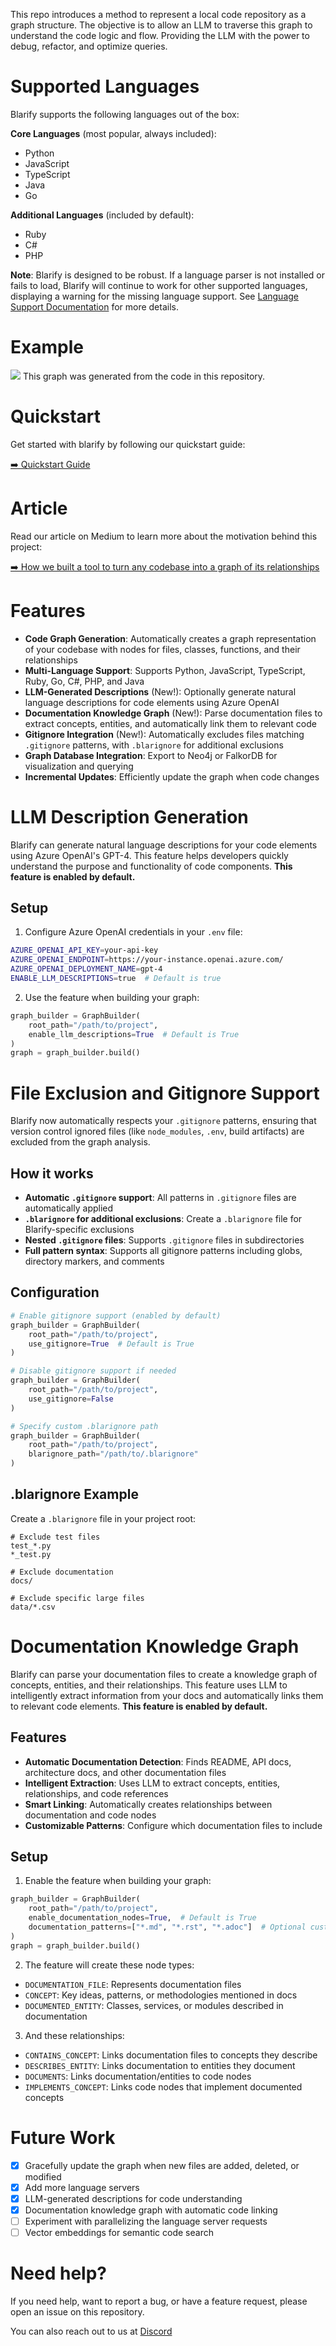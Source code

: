 This repo introduces a method to represent a local code repository as a graph structure. The objective is to allow an LLM to traverse this graph to understand the code logic and flow. Providing the LLM with the power to debug, refactor, and optimize queries.

# Supported Languages

Blarify supports the following languages out of the box:

**Core Languages** (most popular, always included):
- Python
- JavaScript
- TypeScript
- Java
- Go

**Additional Languages** (included by default):
- Ruby
- C#
- PHP

**Note**: Blarify is designed to be robust. If a language parser is not installed or fails to load, Blarify will continue to work for other supported languages, displaying a warning for the missing language support. See [Language Support Documentation](blarify/LANGUAGE_SUPPORT.md) for more details.

# Example

<img src="https://raw.githubusercontent.com/blarApp/blarify/refs/heads/main/docs/visualisation.png"></img>
This graph was generated from the code in this repository.

# Quickstart

Get started with blarify by following our quickstart guide:

[➡️ Quickstart Guide](https://github.com/blarApp/blarify/blob/main/docs/quickstart.md)

# Article

Read our article on Medium to learn more about the motivation behind this project:

[➡️ How we built a tool to turn any codebase into a graph of its relationships](https://medium.com/@v4rgas/how-we-built-a-tool-to-turn-any-code-base-into-a-graph-of-its-relationships-23c7bd130f13)

# Features

- **Code Graph Generation**: Automatically creates a graph representation of your codebase with nodes for files, classes, functions, and their relationships
- **Multi-Language Support**: Supports Python, JavaScript, TypeScript, Ruby, Go, C#, PHP, and Java
- **LLM-Generated Descriptions** (New!): Optionally generate natural language descriptions for code elements using Azure OpenAI
- **Documentation Knowledge Graph** (New!): Parse documentation files to extract concepts, entities, and automatically link them to relevant code
- **Gitignore Integration** (New!): Automatically excludes files matching `.gitignore` patterns, with `.blarignore` for additional exclusions
- **Graph Database Integration**: Export to Neo4j or FalkorDB for visualization and querying
- **Incremental Updates**: Efficiently update the graph when code changes

# LLM Description Generation

Blarify can generate natural language descriptions for your code elements using Azure OpenAI's GPT-4. This feature helps developers quickly understand the purpose and functionality of code components. **This feature is enabled by default.**

## Setup

1. Configure Azure OpenAI credentials in your `.env` file:
```bash
AZURE_OPENAI_API_KEY=your-api-key
AZURE_OPENAI_ENDPOINT=https://your-instance.openai.azure.com/
AZURE_OPENAI_DEPLOYMENT_NAME=gpt-4
ENABLE_LLM_DESCRIPTIONS=true  # Default is true
```

2. Use the feature when building your graph:
```python
graph_builder = GraphBuilder(
    root_path="/path/to/project",
    enable_llm_descriptions=True  # Default is True
)
graph = graph_builder.build()
```

# File Exclusion and Gitignore Support

Blarify now automatically respects your `.gitignore` patterns, ensuring that version control ignored files (like `node_modules`, `.env`, build artifacts) are excluded from the graph analysis.

## How it works

- **Automatic `.gitignore` support**: All patterns in `.gitignore` files are automatically applied
- **`.blarignore` for additional exclusions**: Create a `.blarignore` file for Blarify-specific exclusions
- **Nested `.gitignore` files**: Supports `.gitignore` files in subdirectories
- **Full pattern syntax**: Supports all gitignore patterns including globs, directory markers, and comments

## Configuration

```python
# Enable gitignore support (enabled by default)
graph_builder = GraphBuilder(
    root_path="/path/to/project",
    use_gitignore=True  # Default is True
)

# Disable gitignore support if needed
graph_builder = GraphBuilder(
    root_path="/path/to/project",
    use_gitignore=False
)

# Specify custom .blarignore path
graph_builder = GraphBuilder(
    root_path="/path/to/project",
    blarignore_path="/path/to/.blarignore"
)
```

## .blarignore Example

Create a `.blarignore` file in your project root:

```
# Exclude test files
test_*.py
*_test.py

# Exclude documentation
docs/

# Exclude specific large files
data/*.csv
```

# Documentation Knowledge Graph

Blarify can parse your documentation files to create a knowledge graph of concepts, entities, and their relationships. This feature uses LLM to intelligently extract information from your docs and automatically links them to relevant code elements. **This feature is enabled by default.**

## Features

- **Automatic Documentation Detection**: Finds README, API docs, architecture docs, and other documentation files
- **Intelligent Extraction**: Uses LLM to extract concepts, entities, relationships, and code references
- **Smart Linking**: Automatically creates relationships between documentation and code nodes
- **Customizable Patterns**: Configure which documentation files to include

## Setup

1. Enable the feature when building your graph:
```python
graph_builder = GraphBuilder(
    root_path="/path/to/project",
    enable_documentation_nodes=True,  # Default is True
    documentation_patterns=["*.md", "*.rst", "*.adoc"]  # Optional custom patterns
)
graph = graph_builder.build()
```

2. The feature will create these node types:
- `DOCUMENTATION_FILE`: Represents documentation files
- `CONCEPT`: Key ideas, patterns, or methodologies mentioned in docs
- `DOCUMENTED_ENTITY`: Classes, services, or modules described in documentation

3. And these relationships:
- `CONTAINS_CONCEPT`: Links documentation files to concepts they describe
- `DESCRIBES_ENTITY`: Links documentation to entities they document
- `DOCUMENTS`: Links documentation/entities to code nodes
- `IMPLEMENTS_CONCEPT`: Links code nodes that implement documented concepts

# Future Work

- [x] Gracefully update the graph when new files are added, deleted, or modified
- [x] Add more language servers
- [x] LLM-generated descriptions for code understanding
- [x] Documentation knowledge graph with automatic code linking
- [ ] Experiment with parallelizing the language server requests
- [ ] Vector embeddings for semantic code search

# Need help?

If you need help, want to report a bug, or have a feature request, please open an issue on this repository.

You can also reach out to us at [Discord](https://discord.gg/s8pqnPt5AP)

